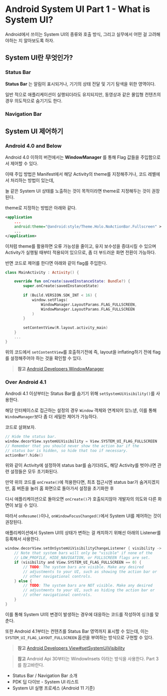 # Android System UI Part 1 - What is System UI?

Android에서 쓰이는 System UI의 종류와 호출 방식, 그리고 실무에서 어떤 걸 고려해야하는 지 알아보도록 하자.

## System UI란 무엇인가?

### Status Bar

**Status Bar** 는 알림이 표시되거나, 기기의 상태 전달 및 기기 탐색을 위한 영역이다.

일반 적으로 애플리케이션이 실행되더라도 유지되지만, 동영상과 같은 몰입형 컨텐츠의 경우 의도적으로 숨기기도 한다.

### Navigation Bar

## System UI 제어하기

### Android 4.0 and Below

Android 4.0 이하의 버전에서는 **WindowManager** 를 통해 Flag 값들을 주입함으로서 제어할 수 있다.

이때 주입 방법은 Manifest에서 해당 Activity의 theme를 지정해주거나, 코드 레벨에서 처리하는 방법이 있는데,

늘 같은 System UI 상태를 노출하는 것이 목적이라면 theme로 지정해두는 것이 권장된다.

theme로 지정하는 방법은 아래와 같다.

```xml
<application
    ...
    android:theme="@android:style/Theme.Holo.NoActionBar.Fullscreen" >
    ...
</application>
```

이처럼 theme를 활용하면 오류 가능성을 줄이고, 유지 보수성을 증대시킬 수 있으며 Activity가 실행될 때부터 적용되어 있으므로, 좀 더 부드러운 화면 전환이 가능하다.

반면 코드로 제어를 한다면 아래와 같이 flag를 주입한다.

```kotlin
class MainActivity : Activity() {

    override fun onCreate(savedInstanceState: Bundle?) {
        super.onCreate(savedInstanceState)
      
        if (Build.VERSION.SDK_INT < 16) {
            window.setFlags(
                WindowManager.LayoutParams.FLAG_FULLSCREEN,
                WindowManager.LayoutParams.FLAG_FULLSCREEN
            )
        }
      
        setContentView(R.layout.activity_main)
    }
    ...
}
```

위의 코드에서 `setContentView`를 호출하기전에 즉, layout을 inflating하기 전에 flag를 설정해주어야 하는 것을 확인할 수 있다.

> **참고** [Android Developers WindowManager](https://developer.android.com/reference/android/view/WindowManager)

### Over Android 4.1

Androdi 4.1 이상부터는 Status Bar를 숨기기 위해 `setSystemUiVisibility()`를 사용한다.

해당 인터페이스로 접근하는 설정의 경우 `Window` 객체와 연계되어 있느넫, 이를 통해 `WindowManager`보다 좀 더 세밀한 제어가 가능하다.

코드로 살펴보자.

```kotlin
// Hide the status bar.
window.decorView.systemUiVisibility = View.SYSTEM_UI_FLAG_FULLSCREEN
// Remember that you should never show the action bar if the
// status bar is hidden, so hide that too if necessary.
actionBar?.hide()
```

위와 같이 Activity에 설정하여 status bar를 숨기더라도, 해당 Activity를 벗어나면 관련 설정들은 모두 초기화된다.

만약 위의 코드를 `onCreate()`에 적용한다면, 최초 접근시엔 status bar가 숨겨지겠지만, 홈 버튼을 눌러 홈 화면으로 돌아가서 설정을 초기화한 후

다시 애플리케이션으로 돌아오면 `onCreate()`가 호출되지않아 개발자의 의도와 다른 화면이 보일 수 있다.

따라서 `onResume()`이나, `onWindowFocusChanged()`에서 System UI를 제어하는 것이 권장된다.

애플리케이션에서 System UI의 상태가 변하는 걸 캐치하기 위해선 아래의 Listener를 등록해서 사용한다.

```kotlin
window.decorView.setOnSystemUiVisibilityChangeListener { visibility ->
    // Note that system bars will only be "visible" if none of the
    // LOW_PROFILE, HIDE_NAVIGATION, or FULLSCREEN flags are set.
    if (visibility and View.SYSTEM_UI_FLAG_FULLSCREEN == 0) {
        // TODO: The system bars are visible. Make any desired
        // adjustments to your UI, such as showing the action bar or
        // other navigational controls.
    } else {
        // TODO: The system bars are NOT visible. Make any desired
        // adjustments to your UI, such as hiding the action bar or
        // other navigational controls.
    }
}
```

이를 통해 System UI의 변경이 발생하는 경우에 대응하는 코드를 작성하여 싱크를 맞춘다.

또한 Android 4.1부터는 컨텐츠를 Status Bar 영역까지 표시할 수 있는데, 이는 `SYSTEM_UI_FLAG_LAYOUT_FULLSCREEN` 옵션을 부여하는 방식으로 구현할 수 있다.

> **참고** [Android Developers View#setSystemUiVisibility](https://developer.android.com/reference/android/view/View#setSystemUiVisibility(int))

> **참고** Android Api 30부터는 WindowInsets 이라는 방식을 사용한다. Part 3를 참고바란다.

- Status Bar / Navigation Bar 소개
- PDK 딥 다이브 - System UI 리스트 
- System UI 실행 프로세스 (Android 11 기준)